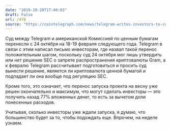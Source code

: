 ```yaml
---
date: "2019-10-20T17:40:03"
draft: False
url: /478
source: "https://cointelegraph.com/news/telegram-writes-investors-to-counter-fud-before-feb-sec-hearings"
---
```


Суд между Telegram и американской Комиссией по ценным бумагам перенесли с 24 октября на 18-19 февраля следующего года. Telegram в связи с этим написал письмо инвесторам, где назвал такой перенос положительным шагом, поскольку суд 24 октября мог лишь утвердить или нет решение SEC о запрете распространения криптовалюты Gram, а к февралю Telegram рассчитывает подготовиться и просить суд вынести решение, является ли криптовалюта ценной бумагой и подпадает ли она вообще под регуляцию SEC.

Кроме того, это означает, что перенос запуска проекта на весну уже решен окончательно и максимум, что могут сделать инвесторы — это получить назад 77% вложенных денег, то есть за вычетом доли понесенных расходов.

Учитывая, сколько инвесторы уже ждали запуска, я думаю, что большинство будет за то, чтобы подождать еще. Впрочем, на неделе узнаем.
